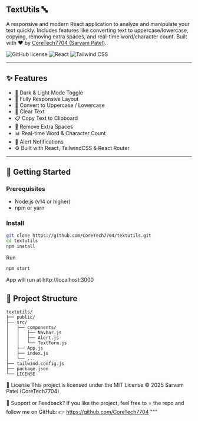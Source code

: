 ## TextUtils 🔤

A responsive and modern React application to analyze and manipulate your text quickly. Includes features like converting text to uppercase/lowercase, copying, removing extra spaces, and real-time word/character count. Built with ❤️ by [CoreTech7704 (Sarvam Patel)](https://github.com/CoreTech7704).

![GitHub license](https://img.shields.io/github/license/CoreTech7704/textutils)
![React](https://img.shields.io/badge/React-%5E18.0.0-blue)
![Tailwind CSS](https://img.shields.io/badge/TailwindCSS-%5E3.0.0-teal)

---

## ✨ Features

- 🌙 Dark & Light Mode Toggle
- 📱 Fully Responsive Layout
- 📝 Convert to Uppercase / Lowercase
- 🚮 Clear Text
- 📋 Copy Text to Clipboard
- 🧹 Remove Extra Spaces
- 📊 Real-time Word & Character Count
- 🔔 Alert Notifications
- ⚙️ Built with React, TailwindCSS & React Router

---

## 🚀 Getting Started

### Prerequisites

- Node.js (v14 or higher)
- npm or yarn

### Install

```bash
git clone https://github.com/CoreTech7704/textutils.git
cd textutils
npm install
```

Run
```bash
npm start 
```
App will run at http://localhost:3000

## 📁 Project Structure

```
textutils/
├── public/
├── src/
│   ├── components/
│   │   ├── Navbar.js
│   │   ├── Alert.js
│   │   └── TextForm.js
│   ├── App.js
│   ├── index.js
│   └── ...
├── tailwind.config.js
├── package.json
└── LICENSE
```


📄 License
This project is licensed under the MIT License © 2025 Sarvam Patel (CoreTech7704)

🙌 Support or Feedback?
If you like the project, feel free to ⭐ the repo and follow me on GitHub:
👉 https://github.com/CoreTech7704
"""
